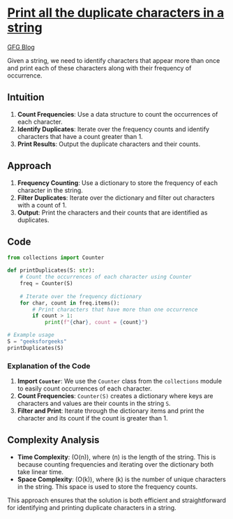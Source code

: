 # [Print all the duplicate characters in a string](https://www.geeksforgeeks.org/print-all-the-duplicates-in-the-input-string/)
[GFG Blog](https://www.geeksforgeeks.org/print-all-the-duplicates-in-the-input-string/)

Given a string, we need to identify characters that appear more than once and print each of these characters along with their frequency of occurrence.

## Intuition

1. **Count Frequencies**: Use a data structure to count the occurrences of each character.
2. **Identify Duplicates**: Iterate over the frequency counts and identify characters that have a count greater than 1.
3. **Print Results**: Output the duplicate characters and their counts.

## Approach

1. **Frequency Counting**: Use a dictionary to store the frequency of each character in the string.
2. **Filter Duplicates**: Iterate over the dictionary and filter out characters with a count of 1.
3. **Output**: Print the characters and their counts that are identified as duplicates.

## Code

```python
from collections import Counter

def printDuplicates(S: str):
    # Count the occurrences of each character using Counter
    freq = Counter(S)
    
    # Iterate over the frequency dictionary
    for char, count in freq.items():
        # Print characters that have more than one occurrence
        if count > 1:
            print(f"{char}, count = {count}")

# Example usage
S = "geeksforgeeks"
printDuplicates(S)
```

### Explanation of the Code

1. **Import `Counter`**: We use the `Counter` class from the `collections` module to easily count occurrences of each character.
2. **Count Frequencies**: `Counter(S)` creates a dictionary where keys are characters and values are their counts in the string `S`.
3. **Filter and Print**: Iterate through the dictionary items and print the character and its count if the count is greater than 1.

## Complexity Analysis

- **Time Complexity**: \(O(n)\), where \(n\) is the length of the string. This is because counting frequencies and iterating over the dictionary both take linear time.
- **Space Complexity**: \(O(k)\), where \(k\) is the number of unique characters in the string. This space is used to store the frequency counts.

This approach ensures that the solution is both efficient and straightforward for identifying and printing duplicate characters in a string.
